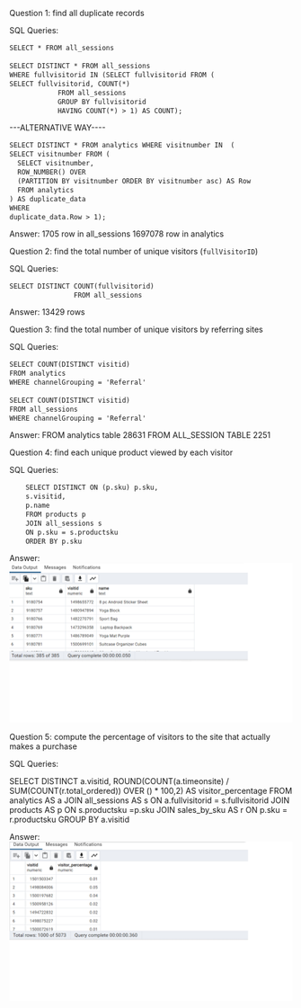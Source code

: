Question 1: find all duplicate records

SQL Queries:  

    SELECT * FROM all_sessions

    SELECT DISTINCT * FROM all_sessions
    WHERE fullvisitorid IN (SELECT fullvisitorid FROM (
    SELECT fullvisitorid, COUNT(*)
                FROM all_sessions
                GROUP BY fullvisitorid
                HAVING COUNT(*) > 1) AS COUNT);

---ALTERNATIVE WAY----

    SELECT DISTINCT * FROM analytics WHERE visitnumber IN  (
    SELECT visitnumber FROM (
      SELECT visitnumber, 
      ROW_NUMBER() OVER
      (PARTITION BY visitnumber ORDER BY visitnumber asc) AS Row
      FROM analytics
    ) AS duplicate_data
    WHERE
    duplicate_data.Row > 1);


Answer: 1705 row in all_sessions
      1697078 row in analytics




Question 2: find the total number of unique visitors (`fullVisitorID`)

SQL Queries:    
    
    SELECT DISTINCT COUNT(fullvisitorid)
                    FROM all_sessions

Answer:     13429 rows



Question 3: find the total number of unique visitors by referring sites

SQL Queries:  

    SELECT COUNT(DISTINCT visitid)
    FROM analytics
    WHERE channelGrouping = 'Referral'

    SELECT COUNT(DISTINCT visitid)
    FROM all_sessions
    WHERE channelGrouping = 'Referral'


Answer:  FROM analytics table 28631
        FROM ALL_SESSION TABLE 2251



Question 4: find each unique product viewed by each visitor

SQL Queries:    

        SELECT DISTINCT ON (p.sku) p.sku,
        s.visitid,
        p.name
        FROM products p
        JOIN all_sessions s
        ON p.sku = s.productsku
        ORDER BY p.sku

Answer: ![alt desc](img/que-4.png)



Question 5: compute the percentage of visitors to the site that actually makes a purchase
    

SQL Queries: 

   SELECT DISTINCT a.visitid,
    ROUND(COUNT(a.timeonsite) / SUM(COUNT(r.total_ordered)) OVER () * 100,2) AS visitor_percentage
    FROM analytics AS a
    JOIN all_sessions AS s
    ON a.fullvisitorid = s.fullvisitorid
    JOIN products AS p
    ON s.productsku =p.sku
    JOIN sales_by_sku AS r
    ON p.sku = r.productsku
    GROUP BY a.visitid

Answer: ![alt desc](img/que-5.png)


